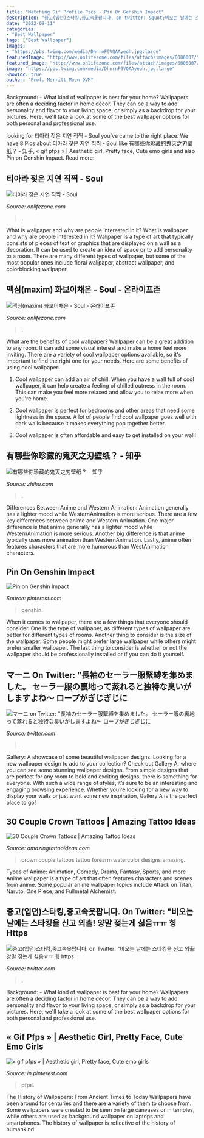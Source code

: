 ```yaml
---
title: "Matching Gif Profile Pics - Pin On Genshin Impact"
description: "중고(입던)스타킹,중고속옷팝니다. on twitter: &quot;비오는 날에는 스타킹을 신고 외출! 양말 젖는게 싫음ㅠㅠ 힝 https"
date: "2022-09-11"
categories:
- "Best Wallpaper"
tags: ["Best Wallpaper"]
images:
- "https://pbs.twimg.com/media/DhnrnF9VQAAyeoh.jpg:large"
featuredImage: "http://www.onlifezone.com/files/attach/images/6006007/531/496/006/5.jpg"
featured_image: "http://www.onlifezone.com/files/attach/images/6006007/531/496/006/5.jpg"
image: "https://pbs.twimg.com/media/DhnrnF9VQAAyeoh.jpg:large"
ShowToc: true
author: "Prof. Merritt Moen DVM"
---
```



Background: - What kind of wallpaper is best for your home?
Wallpapers are often a deciding factor in home décor. They can be a way to add personality and flavor to your living space, or simply as a backdrop for your pictures. Here, we'll take a look at some of the best wallpaper options for both personal and professional use.

	

		
looking for 티아라 젖은 지연 직찍 - Soul you've came to the right place. We have 8 Pics about 티아라 젖은 지연 직찍 - Soul like 有哪些你珍藏的鬼灭之刃壁纸？ - 知乎, « gif pfps » | Aesthetic girl, Pretty face, Cute emo girls and also Pin on Genshin Impact. Read more:
		
    
## 티아라 젖은 지연 직찍 - Soul

<img loading=lazy src="http://www.onlifezone.com/files/attach/images/6006007/497/182/006/1.jpg" onerror="this.onerror=null;this.src='https://tse1.mm.bing.net/th?id=OIP.zo1TMyqxS0oqY1cDuH2_8AHaLH&amp;pid=15.1';" alt="티아라 젖은 지연 직찍 - Soul">

_Source: onlifezone.com_

>. 

	

What is wallpaper and why are people interested in it?
What is wallpaper and why are people interested in it?
Wallpaper is a type of art that typically consists of pieces of text or graphics that are displayed on a wall as a decoration. It can be used to create an idea of space or to add personality to a room. There are many different types of wallpaper, but some of the most popular ones include floral wallpaper, abstract wallpaper, and colorblocking wallpaper.

    
## 맥심(maxim) 화보이채은 - Soul - 온라이프존

<img loading=lazy src="http://www.onlifezone.com/files/attach/images/6006007/531/496/006/5.jpg" onerror="this.onerror=null;this.src='https://tse2.mm.bing.net/th?id=OIP.W_eEY26w5rkt-GNslSuwtQHaMl&amp;pid=15.1';" alt="맥심(maxim) 화보이채은 - Soul - 온라이프존">

_Source: onlifezone.com_

>. 

	

What are the benefits of cool wallpaper?
Wallpaper can be a great addition to any room. It can add some visual interest and make a home feel more inviting. There are a variety of cool wallpaper options available, so it's important to find the right one for your needs. Here are some benefits of using cool wallpaper: 
1. Cool wallpaper can add an air of chill. When you have a wall full of cool wallpaper, it can help create a feeling of chilled outness in the room. This can make you feel more relaxed and allow you to relax more when you're home. 

2. Cool wallpaper is perfect for bedrooms and other areas that need some lightness in the space. A lot of people find cool wallpaper goes well with dark walls because it makes everything pop together better. 

3. Cool wallpaper is often affordable and easy to get installed on your wall!

    
## 有哪些你珍藏的鬼灭之刃壁纸？ - 知乎

<img loading=lazy src="https://pic1.zhimg.com/v2-c1c0953cc850ec68b807e68e20cf84cf_r.jpg?source=1940ef5c" onerror="this.onerror=null;this.src='https://tse1.mm.bing.net/th?id=OIP.aevofxUggTc7Oyiu8FtsSQHaEK&amp;pid=15.1';" alt="有哪些你珍藏的鬼灭之刃壁纸？ - 知乎">

_Source: zhihu.com_

>. 

	

Differences Between Anime and Western Animation: Animation generally has a lighter mood while WesternAnimation is more serious.
There are a few key differences between anime and Western Animation. One major difference is that anime generally has a lighter mood while WesternAnimation is more serious. Another big difference is that anime typically uses more animation than WesternAnimation. Lastly, anime often features characters that are more humorous than WestAnimation characters.

    
## Pin On Genshin Impact

<img loading=lazy src="https://i.pinimg.com/736x/15/a7/44/15a744c0026d3d69e4870993f2339b0b.jpg" onerror="this.onerror=null;this.src='https://tse3.mm.bing.net/th?id=OIP.LifbbYPWOiB_SF-JAKi3qAHaK5&amp;pid=15.1';" alt="Pin on Genshin Impact">

_Source: pinterest.com_

>genshin. 

	

When it comes to wallpaper, there are a few things that everyone should consider. One is the type of wallpaper, as different types of wallpaper are better for different types of rooms. Another thing to consider is the size of the wallpaper. Some people might prefer large wallpaper while others might prefer smaller wallpaper. The last thing to consider is whether or not the wallpaper should be professionally installed or if you can do it yourself.

    
## マーニ On Twitter: &quot;長袖のセーラー服緊縛を集めました。 セーラー服の裏地って蒸れると独特な臭いがしますよね〜 ロープがぎじぎじに

<img loading=lazy src="https://pbs.twimg.com/media/DhnrnF9VQAAyeoh.jpg:large" onerror="this.onerror=null;this.src='https://tse1.mm.bing.net/th?id=OIP.-5_rN7Bup-cwl8_eGpv78gAAAA&amp;pid=15.1';" alt="マーニ on Twitter: &quot;長袖のセーラー服緊縛を集めました。 セーラー服の裏地って蒸れると独特な臭いがしますよね〜 ロープがぎじぎじに">

_Source: twitter.com_

>. 

	

Gallery: A showcase of some beautiful wallpaper designs.
Looking for a new wallpaper design to add to your collection? Check out Gallery A, where you can see some stunning wallpaper designs. From simple designs that are perfect for any room to bold and exciting designs, there is something for everyone. With such a wide range of styles, it’s sure to be an interesting and engaging browsing experience. Whether you’re looking for a new way to display your walls or just want some new inspiration, Gallery A is the perfect place to go!





	
	
    
## 30 Couple Crown Tattoos | Amazing Tattoo Ideas

<img loading=lazy src="https://amazingtattooideas.com/wp-content/uploads/2016/11/Watercolor-Couple-Crown-Forearm-Tattoos.jpg" onerror="this.onerror=null;this.src='https://tse2.mm.bing.net/th?id=OIP.tgrlNjJbYv5fJ1AzqbE0QgHaJ4&amp;pid=15.1';" alt="30 Couple Crown Tattoos | Amazing Tattoo Ideas">

_Source: amazingtattooideas.com_

>crown couple tattoos tattoo forearm watercolor designs amazing. 

	

Types of Anime: Animation, Comedy, Drama, Fantasy, Sports, and more
Anime wallpaper is a type of art that often features characters and scenes from anime. Some popular anime wallpaper topics include Attack on Titan, Naruto, One Piece, and Fullmetal Alchemist.

    
## 중고(입던)스타킹,중고속옷팝니다. On Twitter: &quot;비오는 날에는 스타킹을 신고 외출! 양말 젖는게 싫음ㅠㅠ 힝 Https

<img loading=lazy src="https://pbs.twimg.com/media/Ca_LZcaVAAA-vdS.jpg:large" onerror="this.onerror=null;this.src='https://tse3.mm.bing.net/th?id=OIP.78XWZZdNa6V0epWp2L11eQHaKW&amp;pid=15.1';" alt="중고(입던)스타킹,중고속옷팝니다. on Twitter: &quot;비오는 날에는 스타킹을 신고 외출! 양말 젖는게 싫음ㅠㅠ 힝 https">

_Source: twitter.com_

>. 

	

Background: - What kind of wallpaper is best for your home?
Wallpapers are often a deciding factor in home décor. They can be a way to add personality and flavor to your living space, or simply as a backdrop for your pictures. Here, we'll take a look at some of the best wallpaper options for both personal and professional use.

    
## « Gif Pfps » | Aesthetic Girl, Pretty Face, Cute Emo Girls

<img loading=lazy src="https://i.pinimg.com/736x/73/e8/c2/73e8c2f46767f2002ad372796c206484.jpg" onerror="this.onerror=null;this.src='https://tse2.mm.bing.net/th?id=OIP.knr0164ANoZVM9sbDeEYQAAAAA&amp;pid=15.1';" alt="« gif pfps » | Aesthetic girl, Pretty face, Cute emo girls">

_Source: in.pinterest.com_

>pfps. 

	

The History of Wallpapers: From Ancient Times to Today
Wallpapers have been around for centuries and there are a variety of them to choose from. Some wallpapers were created to be seen on large canvases or in temples, while others are used as background wallpaper on laptops and smartphones. The history of wallpaper is reflective of the history of humankind.

